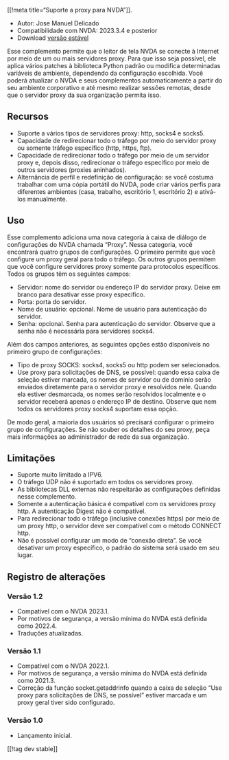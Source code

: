 [[!meta title=“Suporte a proxy para NVDA”]].

* Autor: Jose Manuel Delicado
* Compatibilidade com NVDA: 2023.3.4 e posterior
* Download [versão estável][1]

Esse complemento permite que o leitor de tela NVDA se conecte à Internet por
meio de um ou mais servidores proxy. Para que isso seja possível, ele aplica
vários patches à biblioteca Python padrão ou modifica determinadas variáveis
de ambiente, dependendo da configuração escolhida. Você poderá atualizar o
NVDA e seus complementos automaticamente a partir do seu ambiente
corporativo e até mesmo realizar sessões remotas, desde que o servidor proxy
da sua organização permita isso.

## Recursos

* Suporte a vários tipos de servidores proxy: http, socks4 e socks5.
* Capacidade de redirecionar todo o tráfego por meio do servidor proxy ou
  somente tráfego específico (http, https, ftp).
* Capacidade de redirecionar todo o tráfego por meio de um servidor proxy e,
  depois disso, redirecionar o tráfego específico por meio de outros
  servidores (proxies aninhados).
* Alternância de perfil e redefinição de configuração: se você costuma
  trabalhar com uma cópia portátil do NVDA, pode criar vários perfis para
  diferentes ambientes (casa, trabalho, escritório 1, escritório 2) e
  ativá-los manualmente.

## Uso

Esse complemento adiciona uma nova categoria à caixa de diálogo de
configurações do NVDA chamada “Proxy”. Nessa categoria, você encontrará
quatro grupos de configurações. O primeiro permite que você configure um
proxy geral para todo o tráfego. Os outros grupos permitem que você
configure servidores proxy somente para protocolos específicos. Todos os
grupos têm os seguintes campos:

* Servidor: nome do servidor ou endereço IP do servidor proxy. Deixe em
  branco para desativar esse proxy específico.
* Porta: porta do servidor.
* Nome de usuário: opcional. Nome de usuário para autenticação do servidor.
* Senha: opcional. Senha para autenticação do servidor. Observe que a senha
  não é necessária para servidores socks4.

Além dos campos anteriores, as seguintes opções estão disponíveis no
primeiro grupo de configurações:

* Tipo de proxy SOCKS: socks4, socks5 ou http podem ser selecionados.
* Use proxy para solicitações de DNS, se possível: quando essa caixa de
  seleção estiver marcada, os nomes de servidor ou de domínio serão enviados
  diretamente para o servidor proxy e resolvidos nele. Quando ela estiver
  desmarcada, os nomes serão resolvidos localmente e o servidor receberá
  apenas o endereço IP de destino. Observe que nem todos os servidores proxy
  socks4 suportam essa opção.

De modo geral, a maioria dos usuários só precisará configurar o primeiro
grupo de configurações. Se não souber os detalhes do seu proxy, peça mais
informações ao administrador de rede da sua organização.

## Limitações

* Suporte muito limitado a IPV6.
* O tráfego UDP não é suportado em todos os servidores proxy.
* As bibliotecas DLL externas não respeitarão as configurações definidas
  nesse complemento.
* Somente a autenticação básica é compatível com os servidores proxy http. A
  autenticação Digest não é compatível.
* Para redirecionar todo o tráfego (inclusive conexões https) por meio de um
  proxy http, o servidor deve ser compatível com o método CONNECT http.
* Não é possível configurar um modo de “conexão direta”. Se você desativar
  um proxy específico, o padrão do sistema será usado em seu lugar.

## Registro de alterações

### Versão 1.2

* Compatível com o NVDA 2023.1.
* Por motivos de segurança, a versão mínima do NVDA está definida como
  2022.4.
* Traduções atualizadas.

### Versão 1.1

* Compatível com o NVDA 2022.1.
* Por motivos de segurança, a versão mínima do NVDA está definida como
  2021.3.
* Correção da função socket.getaddrinfo quando a caixa de seleção “Use proxy
  para solicitações de DNS, se possível” estiver marcada e um proxy geral
  tiver sido configurado.

### Versão 1.0

* Lançamento inicial.

[[!tag dev stable]]

[1]: https://www.nvaccess.org/addonStore/legacy?file=proxy
